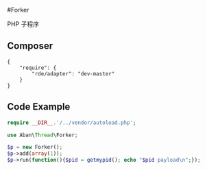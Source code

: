 #Forker

PHP 子程序

## Composer
    {
        "require": {
            "rde/adapter": "dev-master"
        }
    }

## Code Example
```php
require __DIR__.'/../vendor/autoload.php';

use Aban\Thread\Forker;

$p = new Forker();
$p->add(array(1));
$p->run(function(){$pid = getmypid(); echo "$pid payload\n";});
```